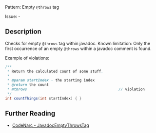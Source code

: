 Pattern: Empty `@throws` tag

Issue: -

## Description

Checks for empty `@throws` tag within javadoc. Known limitation: Only the first occurrence of an empty `@throws` within a javadoc comment is found.

Example of violations:

``` groovy
/**
 * Return the calculated count of some stuff.
 *
 * @param startIndex - the starting index
 * @return the count
 * @throws                                          // violation
 */
int countThings(int startIndex) { }
```

## Further Reading

* [CodeNarc - JavadocEmptyThrowsTag](https://codenarc.github.io/CodeNarc/codenarc-rules-comments.html#javadocemptythrowstag-rule)